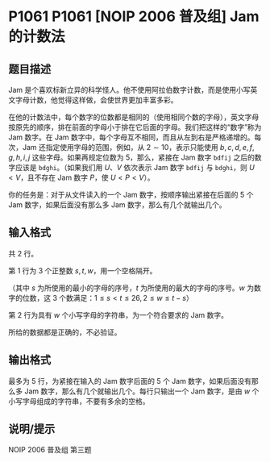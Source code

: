 # P1061 P1061 [NOIP 2006 普及组] Jam 的计数法

## 题目描述

Jam 是个喜欢标新立异的科学怪人。他不使用阿拉伯数字计数，而是使用小写英文字母计数，他觉得这样做，会使世界更加丰富多彩。

在他的计数法中，每个数字的位数都是相同的（使用相同个数的字母），英文字母按原先的顺序，排在前面的字母小于排在它后面的字母。我们把这样的“数字”称为 Jam 数字。在 Jam 数字中，每个字母互不相同，而且从左到右是严格递增的。每次，Jam 还指定使用字母的范围，例如，从 $2\sim 10$，表示只能使用 ${b,c,d,e,f,g,h,i,j}$ 这些字母。如果再规定位数为 $5$，那么，紧接在 Jam 数字 $\texttt{bdfij}$ 之后的数字应该是 $\texttt{bdghi}$。（如果我们用 $U$、$V$ 依次表示 Jam 数字 $\texttt{bdfij}$ 与 $\texttt{bdghi}$，则 $U<V$，且不存在 Jam 数字 $P$，使 $U<P<V$）。

你的任务是：对于从文件读入的一个 Jam 数字，按顺序输出紧接在后面的 $5$ 个 Jam 数字，如果后面没有那么多 Jam 数字，那么有几个就输出几个。

## 输入格式

共 $2$ 行。

第 $1$ 行为 $3$ 个正整数 $s, t, w$，用一个空格隔开。

（其中 $s$ 为所使用的最小的字母的序号，$t$ 为所使用的最大的字母的序号。$w$ 为数字的位数，这 $3$ 个数满足：$1\le s<t\le 26,2\le w\le t-s$）

第 $2$ 行为具有 $w$ 个小写字母的字符串，为一个符合要求的 Jam 数字。

所给的数据都是正确的，不必验证。

## 输出格式

最多为 $5$ 行，为紧接在输入的 Jam 数字后面的 $5$ 个 Jam 数字，如果后面没有那么多 Jam 数字，那么有几个就输出几个。每行只输出一个 Jam 数字，是由 $w$ 个小写字母组成的字符串，不要有多余的空格。

## 说明/提示

NOIP 2006 普及组 第三题

